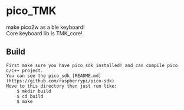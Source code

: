# pico_TMK
make pico2w as a ble keyboard!<br>
Core keyboard lib is TMK_core!

## Build
    First make sure you have pico_sdk installed! and can compile pico C/C++ project.
    You can see the pico_sdk [README.md](https://github.com/raspberrypi/pico-sdk)
    Move to this directory then just run like:
        $ mkdir build
        $ cd build
        $ make
